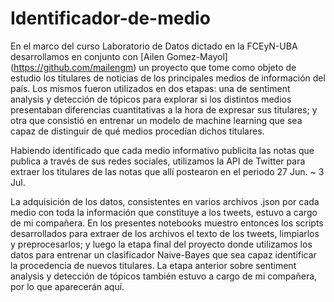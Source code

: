 # Identificador-de-medio

  En el marco del curso Laboratorio de Datos dictado en la FCEyN-UBA desarrollamos en conjunto con [Ailen Gomez-Mayol] (https://github.com/mailengm) un proyecto que tome como objeto de estudio los titulares de noticias de los principales medios de información del país. Los mismos fueron utilizados en dos etapas: una de sentiment analysis y detección de tópicos para explorar si los distintos medios presentaban diferencias cuantitativas a la hora de expresar sus titulares; y otra que consistió en entrenar un modelo de machine learning que sea capaz de distinguir de qué medios procedían dichos titulares. 

  Habiendo identificado que cada medio informativo publicita las notas que publica a través de sus redes sociales, utilizamos la API de Twitter para extraer los titulares de las notas que allí postearon en el periodo 27 Jun. ~ 3 Jul.

  La adquisición de los datos, consistentes en varios archivos .json  por cada medio con toda la información que constituye a los tweets, estuvo a cargo de mi compañera. En los presentes notebooks muestro entonces los scripts desarrollados para extraer de los archivos el texto de los tweets, limpiarlos y preprocesarlos; y luego la etapa final del proyecto donde utilizamos los datos para entrenar un clasificador Naive-Bayes que sea capaz identificar la procedencia de nuevos titulares. La etapa anterior sobre sentiment analysis y detección de tópicos también estuvo a cargo de mi compañera, por lo que aparecerán aquí.
